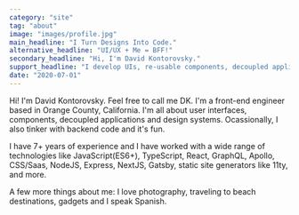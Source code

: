 ```yaml
---
category: "site"
tag: "about"
image: "images/profile.jpg"
main_headline: "I Turn Designs Into Code."
alternative_headline: "UI/UX + Me = BFF!"
secondary_headline: "Hi, I'm David Kontorovsky."
support_headline: "I develop UIs, re-usable components, decoupled applications and everything in between. I'm a Front-End Engineer based in Orange County, California."
date: "2020-07-01"
---
```


Hi! I'm David Kontorovsky. Feel free to call me DK. I'm a front-end engineer based in Orange County, California. I'm all about user interfaces, components, decoupled applications and design systems. Ocassionally, I also tinker with backend code and it's fun.

I have 7+ years of experience and I have worked with a wide range of technologies like JavaScript(ES6+), TypeScript, React, GraphQL, Apollo, CSS/Saas, NodeJS, Express, NextJS, Gatsby, static site generators like 11ty, and more.

A few more things about me: I love photography, traveling to beach destinations, gadgets and I speak Spanish.
